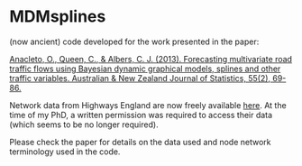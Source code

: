 # MDMsplines

(now ancient) code developed for the work presented in the paper:

[Anacleto, O., Queen, C., & Albers, C. J. (2013). Forecasting multivariate road traffic flows using Bayesian dynamic graphical models, splines and other traffic variables. Australian & New Zealand Journal of Statistics, 55(2), 69-86.](https://onlinelibrary.wiley.com/doi/10.1111/anzs.12026)

Network data from Highways England are now freely available [here](http://tris.highwaysengland.co.uk/detail/trafficflowdata). At the time of my PhD, a written permission was required to access their data (which seems to be no longer required). 

Please check the paper for details on the data used and node network terminology used in the code.
